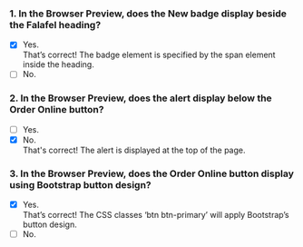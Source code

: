 ### 1. In the Browser Preview, does the New badge display beside the Falafel heading?

- [x] Yes. <br>
      That’s correct! The badge element is specified by the span element inside the heading.
- [ ] No.

### 2. In the Browser Preview, does the alert display below the Order Online button?

- [ ] Yes.
- [x] No. <br>
      That's correct! The alert is displayed at the top of the page.

### 3. In the Browser Preview, does the Order Online button display using Bootstrap button design?

- [x] Yes. <br>
      That’s correct! The CSS classes ‘btn btn-primary’ will apply Bootstrap’s button design.
- [ ] No.
